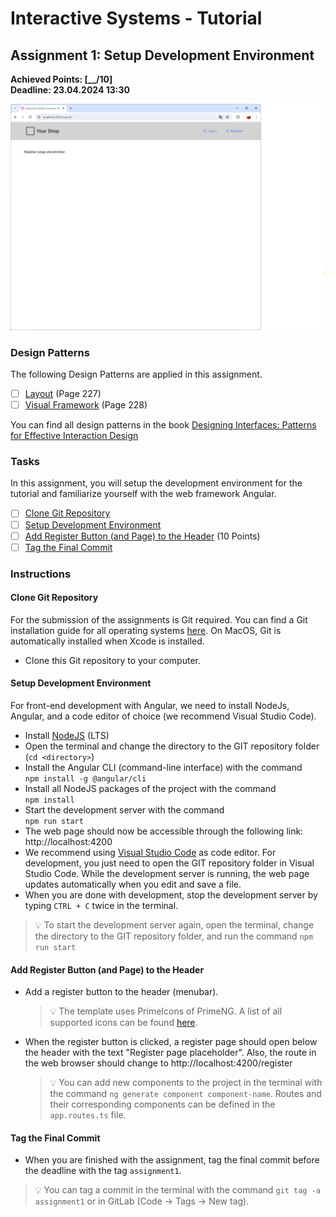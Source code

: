 # Interactive Systems - Tutorial

## Assignment 1: Setup Development Environment

**Achieved Points: [__/10]**  
**Deadline: 23.04.2024 13:30**  

<img src="images/assignment1_teaser.png"  width="600">

### Design Patterns

The following Design Patterns are applied in this assignment.

- [ ] [Layout](https://ebookcentral.proquest.com/lib/uni-konstanz/reader.action?docID=5996435&ppg=247) (Page 227)
- [ ] [Visual Framework](https://ebookcentral.proquest.com/lib/uni-konstanz/reader.action?docID=5996435&ppg=248) (Page 228)

You can find all design patterns in the book [Designing Interfaces: Patterns for Effective Interaction Design](https://ebookcentral.proquest.com/lib/uni-konstanz/detail.action?docID=5996435)

### Tasks

In this assignment, you will setup the development environment for the tutorial and familiarize yourself with the web framework Angular. 

- [ ] [Clone Git Repository](#clone-git-repository)
- [ ] [Setup Development Environment](#setup-development-environment)
- [ ] [Add Register Button (and Page) to the Header](#add-register-button-and-page-to-the-header) (10 Points)
- [ ] [Tag the Final Commit](#tag-the-final-commit)

### Instructions

#### Clone Git Repository

For the submission of the assignments is Git required. You can find a Git installation guide for all operating systems [here](https://git-scm.com/downloads). On MacOS, Git is automatically installed when Xcode is installed.

- Clone this Git repository to your computer.

#### Setup Development Environment

For front-end development with Angular, we need to install NodeJs, Angular, and a code editor of choice (we recommend Visual Studio Code).

- Install [NodeJS](https://nodejs.org/en) (LTS)
- Open the terminal and change the directory to the GIT repository folder (`cd <directory>`) 
- Install the Angular CLI (command-line interface) with the command  
  `npm install -g @angular/cli`
- Install all NodeJS packages of the project with the command  
  `npm install`
- Start the development server with the command  
  `npm run start`
- The web page should now be accessible through the following link: http://localhost:4200
- We recommend using [Visual Studio Code](https://code.visualstudio.com/) as code editor. For development, you just need to open the GIT repository folder in Visual Studio Code. While the development server is running, the web page updates automatically when you edit and save a file.
- When you are done with development, stop the development server by typing `CTRL + C` twice in the terminal.

> 💡 To start the development server again, open the terminal, change the directory to the GIT repository folder, and run the command `npm run start`

#### Add Register Button (and Page) to the Header

- Add a register button to the header (menubar).
  > 💡 The template uses PrimeIcons of PrimeNG. A list of all supported icons can be found [here](https://primeng.org/icons#list).
- When the register button is clicked, a register page should open below the header with the text "Register page placeholder". Also, the route in the web browser should change to http://localhost:4200/register
  > 💡 You can add new components to the project in the terminal with the command `ng generate component component-name`. Routes and their corresponding components can be defined in the `app.routes.ts` file.

#### Tag the Final Commit

- When you are finished with the assignment, tag the final commit before the deadline with the tag `assignment1`.

> 💡 You can tag a commit in the terminal with the command `git tag -a assignment1` or in GitLab (Code -> Tags -> New tag).
